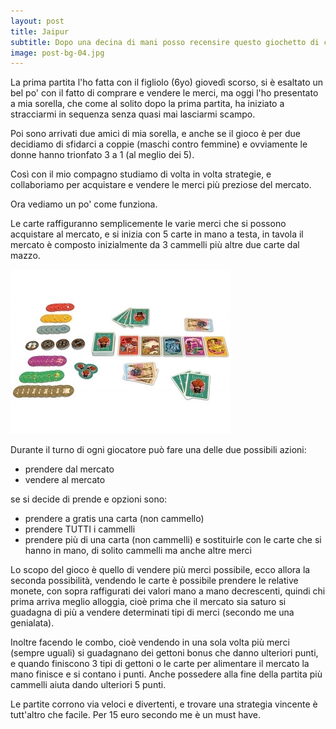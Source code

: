 ```yaml
---
layout: post
title: Jaipur
subtitle: Dopo una decina di mani posso recensire questo giochetto di carte molto sfizioso.
image: post-bg-04.jpg
---
```

La prima partita l'ho fatta con il figliolo (6yo) giovedì scorso, si è esaltato un bel po' con il fatto di comprare e vendere le merci, ma oggi l'ho presentato a mia sorella, che come al solito dopo la prima partita, ha iniziato a stracciarmi in sequenza senza quasi mai lasciarmi scampo.

Poi sono arrivati due amici di mia sorella, e anche se il gioco è per due decidiamo di sfidarci a coppie (maschi contro femmine) e ovviamente le donne hanno trionfato 3 a 1 (al meglio dei 5).

Così con il mio compagno studiamo di volta in volta strategie, e collaboriamo per acquistare e vendere le merci più preziose del mercato.

Ora vediamo un po' come funziona.

Le carte raffiguranno semplicemente le varie merci che si possono acquistare al mercato, e si inizia con 5 carte in mano a testa, in tavola il mercato è composto inizialmente da 3 cammelli più altre due carte dal mazzo.

![Jaipur il gioco](https://raw.githubusercontent.com/badjem79/bundleItalia/gh-pages/images/jaipur-layout.jpg "Jaipula")

Durante il turno di ogni giocatore può fare una delle due possibili azioni:

* prendere dal mercato
* vendere al mercato

se si decide di prende e opzioni sono:

* prendere a gratis una carta (non cammello)
* prendere TUTTI i cammelli
* prendere più di una carta (non cammelli) e sostituirle con le carte che si hanno in mano, di solito cammelli ma anche altre merci

Lo scopo del gioco è quello di vendere più merci possibile, ecco allora la seconda possibilità, vendendo le carte è possibile prendere le relative monete, con sopra raffigurati dei valori mano a mano decrescenti, quindi chi prima arriva meglio alloggia, cioè prima che il mercato sia saturo si guadagna di più a vendere determinati tipi di merci (secondo me una genialata).

Inoltre facendo le combo, cioè vendendo in una sola volta più merci (sempre uguali) si guadagnano dei gettoni bonus che danno ulteriori punti, e quando finiscono 3 tipi di gettoni o le carte per alimentare il mercato la mano finisce e si contano i punti. Anche possedere alla fine della partita più cammelli aiuta dando ulteriori 5 punti.

Le partite corrono via veloci e divertenti, e trovare una strategia vincente è tutt'altro che facile. Per 15 euro secondo me è un must have.

